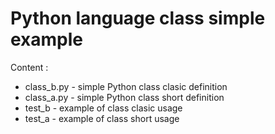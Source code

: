 # Python language class simple example

Content :
- class_b.py - simple Python class clasic definition
- class_a.py - simple Python class short definition
- test_b - example of class clasic usage
- test_a - example of class short usage

